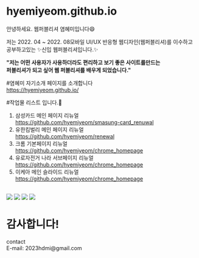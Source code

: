 # hyemiyeom.github.io

안녕하세요. 웹퍼블리셔 염혜미입니다😄

저는 2022. 04 ~ 2022. 08모바일 UI/UX 반응형 웹디자인(웹퍼블리셔)를 이수하고<br>
공부하고있는 ✨신입 웹퍼블리셔입니다.✨


<strong>"저는 어떤 사용자가 사용하더라도 편리하고 보기 좋은 사이트를만드는 <br>
퍼블리셔가 되고 싶어 웹 퍼블리셔를 배우게 되었습니다."</strong>



#염혜미 자기소개 페이지를 소개합니다<br>
https://hyemiyeom.github.io/



#작업물 리스트 입니다.💪<br>
1. 삼성카드 메인 페이지 리뉴얼<br>
https://github.com/hyemiyeom/smasung-card_renuwal<br>
2. 유한킴벌리 메인 페이지 리뉴얼<br>
https://github.com/hyemiyeom/renewal<br>
3. 크롬 기본페이지 리뉴얼<br>
https://github.com/hyemiyeom/chrome_homepage<br>
4. 유로자전거 나라 서브페이지 리뉴얼<br>
https://github.com/hyemiyeom/chrome_homepage<br>
5. 이케아 메인 슬라이드 리뉴얼<br>
https://github.com/hyemiyeom/chrome_homepage<br>
<br>
<span><img src="https://img.shields.io/badge/HTML-E34F26?style=flat&logo=HTML5&logoColor=white"/> </span>
<span><img src="https://img.shields.io/badge/CSS3-1572B6?style=flat&logo=CSS3&logoColor=white"/> </span>
<span><img src="https://img.shields.io/badge/jQuery-0769AD?style=flat&logo=jQuery&logoColor=white"/> </span>
<span><img src="https://img.shields.io/badge/Photoshop-31A8FF?style=flat&logo=Adobe Photoshop&logoColor=white"/></span>




<h1>감사합니다!</h1>
contact<br>
E-mail: 2023hdmi@gmail.com
